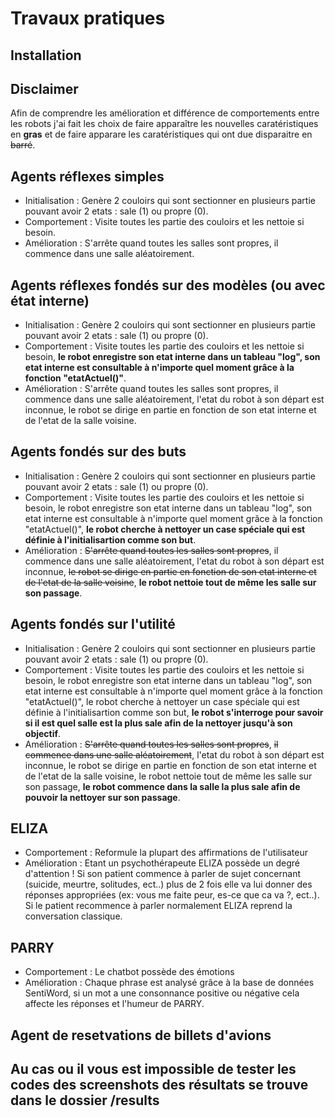 # Travaux pratiques 

## Installation

## Disclaimer 
Afin de comprendre les amélioration et différence de comportements entre les robots j'ai fait les choix de faire apparaître les nouvelles caratéristiques en **gras** et de faire apparare les caratéristiques qui ont due disparaitre en ~~barré~~.

## Agents réflexes simples
- Initialisation : Genère 2 couloirs qui sont sectionner en plusieurs partie pouvant avoir 2 etats : sale (1) ou propre (0).
- Comportement : Visite toutes les partie des couloirs et les nettoie si besoin.
- Amélioration : S'arrête quand toutes les salles sont propres, il commence dans une salle aléatoirement.

## Agents réflexes fondés sur des modèles (ou avec état interne)
- Initialisation : Genère 2 couloirs qui sont sectionner en plusieurs partie pouvant avoir 2 etats : sale (1) ou propre (0).
- Comportement : Visite toutes les partie des couloirs et les nettoie si besoin, **le robot enregistre son etat interne dans un tableau "log", son etat interne est consultable à n'importe quel moment grâce à la fonction "etatActuel()"**.
- Amélioration : S'arrête quand toutes les salles sont propres, il commence dans une salle aléatoirement, l'etat du robot à son départ est inconnue, le robot se dirige en partie en fonction de son etat interne et de l'etat de la salle voisine.

## Agents fondés sur des buts
- Initialisation : Genère 2 couloirs qui sont sectionner en plusieurs partie pouvant avoir 2 etats : sale (1) ou propre (0).
- Comportement : Visite toutes les partie des couloirs et les nettoie si besoin, le robot enregistre son etat interne dans un tableau "log", son etat interne est consultable à n'importe quel moment grâce à la fonction "etatActuel()", **le robot cherche à nettoyer un case spéciale qui est définie à l'initialisartion comme son but**.
- Amélioration : ~~S'arrête quand toutes les salles sont propres~~, il commence dans une salle aléatoirement, l'etat du robot à son départ est inconnue, ~~le robot se dirige en partie en fonction de son etat interne et de l'etat de la salle voisine~~, **le robot nettoie tout de même les salle sur son passage**.

## Agents fondés sur l'utilité
- Initialisation : Genère 2 couloirs qui sont sectionner en plusieurs partie pouvant avoir 2 etats : sale (1) ou propre (0).
- Comportement : Visite toutes les partie des couloirs et les nettoie si besoin, le robot enregistre son etat interne dans un tableau "log", son etat interne est consultable à n'importe quel moment grâce à la fonction "etatActuel()", le robot cherche à nettoyer un case spéciale qui est définie à l'initialisartion comme son but, **le robot s'interroge pour savoir si il est quel salle est la plus sale afin  de la nettoyer jusqu'à son objectif**.
- Amélioration : ~~S'arrête quand toutes les salles sont propres~~, ~~il commence dans une salle aléatoirement~~, l'etat du robot à son départ est inconnue, le robot se dirige en partie en fonction de son etat interne et de l'etat de la salle voisine, le robot nettoie tout de même les salle sur son passage, **le robot commence dans la salle la plus sale afin de pouvoir la nettoyer sur son passage**.

## ELIZA
- Comportement : Reformule la plupart des affirmations de l'utilisateur
- Amélioration : Etant un psychothérapeute ELIZA possède un degré d'attention ! Si son patient commence à parler de sujet concernant (suicide, meurtre, solitudes, ect..) plus de 2 fois elle va lui donner des réponses appropriées (ex: vous me faite peur, es-ce que ca va ?, ect..). Si le patient recommence à parler normalement ELIZA reprend la conversation classique.

## PARRY
- Comportement : Le chatbot possède des émotions
- Amélioration : Chaque phrase est analysé grâce à la base de données SentiWord, si un mot a une consonnance positive ou négative cela affecte les réponses et l'humeur de PARRY.

## Agent de resetvations de billets d'avions


## Au cas ou il vous est impossible de tester les codes des screenshots des résultats se trouve dans le dossier /results